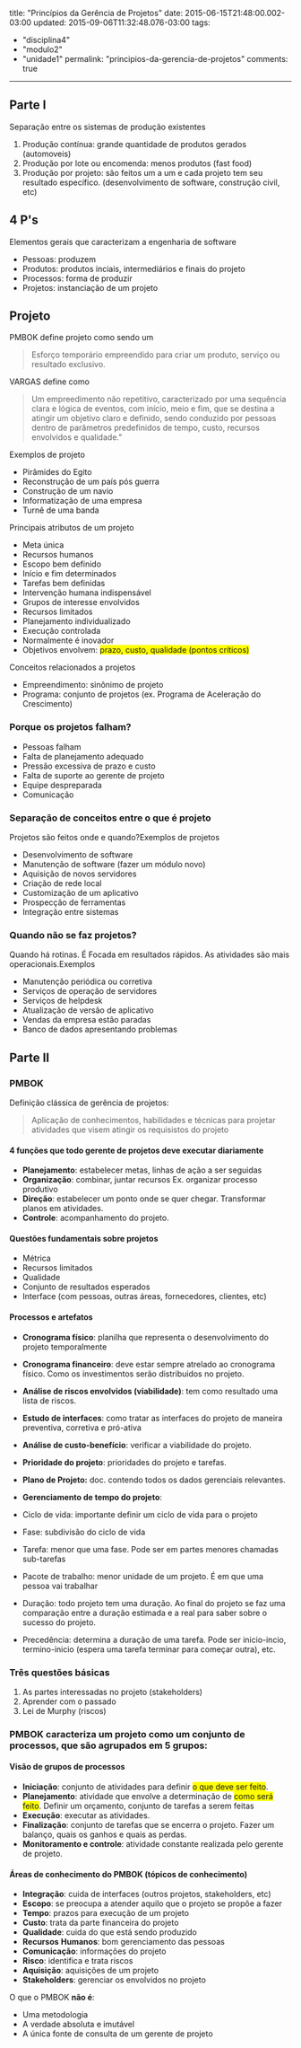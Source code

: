 title: "Princípios da Gerência de Projetos"
date: 2015-06-15T21:48:00.002-03:00
updated: 2015-09-06T11:32:48.076-03:00
tags: 
- "disciplina4"
- "modulo2"
- "unidade1"
permalink: "principios-da-gerencia-de-projetos"
comments: true
---

## Parte I

Separação entre os sistemas de produção existentes  

1.  Produção contínua: grande quantidade de produtos gerados (automoveis)
2.  Produção por lote ou encomenda: menos produtos (fast food)
3.  Produção por projeto: são feitos um a um e cada projeto tem seu resultado específico. (desenvolvimento de software, construção civil, etc)

## 4 P's

Elementos gerais que caracterizam a engenharia de software

*   Pessoas: produzem
*   Produtos: produtos inciais, intermediários e finais do projeto
*   Processos: forma de produzir
*   Projetos: instanciação de um projeto

## Projeto

PMBOK define projeto como sendo um

> Esforço temporário empreendido para criar um produto, serviço ou resultado exclusivo.

VARGAS define como

> Um empreedimento não repetitivo, caracterizado por uma sequência clara e lógica de eventos, com início, meio e fim, que se destina a atingir um objetivo claro e definido, sendo conduzido por pessoas dentro de parâmetros predefinidos de tempo, custo, recursos envolvidos e qualidade."

Exemplos de projeto

*   Pirâmides do Egito
*   Reconstrução de um país pós guerra
*   Construção de um navio
*   Informatização de uma empresa
*   Turnê de uma banda

Principais atributos de um projeto

*   Meta única
*   Recursos humanos
*   Escopo bem definido
*   Início e fim determinados
*   Tarefas bem definidas
*   Intervenção humana indispensável
*   Grupos de interesse envolvidos
*   Recursos limitados
*   Planejamento individualizado
*   Execução controlada
*   Normalmente é inovador
*   Objetivos envolvem: <span style="background-color: yellow;">prazo, custo, qualidade (pontos críticos)</span>

Conceitos relacionados a projetos

*   Empreendimento: sinônimo de projeto
*   Programa: conjunto de projetos (ex. Programa de Aceleração do Crescimento)

### Porque os projetos falham?

*   Pessoas falham
*   Falta de planejamento adequado
*   Pressão excessiva de prazo e custo
*   Falta de suporte ao gerente de projeto
*   Equipe despreparada
*   Comunicação

### Separação de conceitos entre o que é projeto

Projetos são feitos onde e quando?Exemplos de projetos 

*   Desenvolvimento de software
*   Manutenção de software (fazer um módulo novo)
*   Aquisição de novos servidores
*   Criação de rede local
*   Customização de um aplicativo
*   Prospecção de ferramentas
*   Integração entre sistemas

### Quando não se faz projetos?

Quando há rotinas. É Focada em resultados rápidos. As atividades são mais operacionais.Exemplos

*   Manutenção periódica ou corretiva
*   Serviços de operação de servidores
*   Serviços de helpdesk
*   Atualização de versão de aplicativo
*   Vendas da empresa estão paradas
*   Banco de dados apresentando problemas

## Parte II

### PMBOK

Definição clássica de gerência de projetos:

> Aplicação de conhecimentos, habilidades e técnicas para projetar atividades que visem atingir os requisistos do projeto

#### 4 funções que todo gerente de projetos deve executar diariamente

*   **Planejamento**: estabelecer metas, linhas de ação a ser seguidas
*   **Organização**: combinar, juntar recursos Ex. organizar processo produtivo
*   **Direção**: estabelecer um ponto onde se quer chegar. Transformar planos em atividades.
*   **Controle**: acompanhamento do projeto.

#### Questões fundamentais sobre projetos

*   Métrica
*   Recursos limitados
*   Qualidade
*   Conjunto de resultados esperados
*   Interface (com pessoas, outras áreas, fornecedores, clientes, etc)

#### Processos e artefatos

*   **Cronograma físico**: planilha que representa o desenvolvimento do projeto temporalmente
*   **Cronograma financeiro**: deve estar sempre atrelado ao cronograma físico. Como os investimentos serão distribuidos no projeto.
*   **Análise de riscos envolvidos (viabilidade)**: tem como resultado uma lista de riscos.
*   **Estudo de interfaces**: como tratar as interfaces do projeto de maneira preventiva, corretiva e pró-ativa
*   **Análise de custo-benefício**: verificar a viabilidade do projeto.
*   **Prioridade do projeto**: prioridades do projeto e tarefas.
*   **Plano de Projeto:** doc. contendo todos os dados gerenciais relevantes.
*   **Gerenciamento de tempo do projeto**: 

*   Ciclo de vida: importante definir um ciclo de vida para o projeto
*   Fase: subdivisão do ciclo de vida
*   Tarefa: menor que uma fase. Pode ser em partes menores chamadas sub-tarefas
*   Pacote de trabalho: menor unidade de um projeto. É em que uma pessoa vai trabalhar
*   Duração: todo projeto tem uma duração. Ao final do projeto se faz uma comparação entre a duração estimada e a real para saber sobre o sucesso do projeto.
*   Precedência: determina a duração de uma tarefa. Pode ser inicio-incio, termino-inicio (espera uma tarefa terminar para começar outra), etc. 

### Três questões básicas

1.  As partes interessadas no projeto (stakeholders)
2.  Aprender com o passado
3.  Lei de Murphy (riscos)

### PMBOK caracteriza um projeto como um conjunto de processos, que são agrupados em 5 grupos:

#### Visão de grupos de processos

*   **Iniciação**: conjunto de atividades para definir <span style="background-color: yellow;">o que deve ser feito</span>. 
*   **Planejamento**: atividade que envolve a determinação de <span style="background-color: yellow;">como será feito</span>. Definir um orçamento, conjunto de tarefas a serem feitas
*   **Execução**: executar as atividades.
*   **Finalização**: conjunto de tarefas que se encerra o projeto. Fazer um balanço, quais os ganhos e quais as perdas.
*   **Monitoramento e controle**: atividade constante realizada pelo gerente de projeto.

#### Áreas de conhecimento do PMBOK (tópicos de conhecimento)

*   **Integração**: cuida de interfaces (outros projetos, stakeholders, etc)
*   **Escopo**: se preocupa a atender aquilo que o projeto se propõe a fazer
*   **Tempo**: prazos para execução de um projeto
*   **Custo**: trata da parte financeira do projeto
*   **Qualidade**: cuida do que está sendo produzido
*   **Recursos** **Humanos**: bom gerenciamento das pessoas
*   **Comunicação**: informações do projeto
*   **Risco**: identifica e trata riscos
*   **Aquisição**: aquisições de um projeto
*   **Stakeholders**: gerenciar os envolvidos no projeto

O que o PMBOK **não é**:  

*   Uma metodologia
*   A verdade absoluta e imutável
*   A única fonte de consulta de um gerente de projeto
